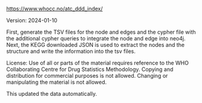 https://www.whocc.no/atc_ddd_index/

Version: 2024-01-10

First, generate the TSV files for the node and edges and the cypher file with the additional cypher queries to integrate the node and edge into neo4j.
Next, the KEGG downloaded JSON is used to extract the nodes and the structure and write the information into the tsv files.


License: Use of all or parts of the material requires reference to the WHO Collaborating Centre for Drug Statistics Methodology. Copying and distribution for commercial purposes is not allowed. Changing or manipulating the material is not allowed.

This updated the data automatically.